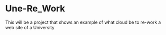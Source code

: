 # Une-Re_Work
This will be a project that shows an example of what cloud be to re-work a web site of a University
